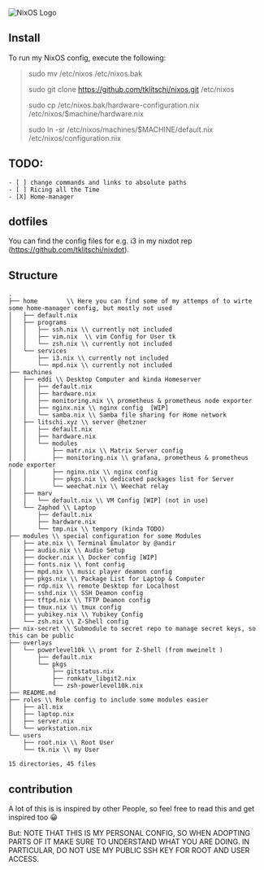 ![NixOS Logo](https://camo.githubusercontent.com/e18a77abf36b84656ddaa1e79fed706c9d3e8cfd/68747470733a2f2f6e69786f732e6f72672f6c6f676f2f6e69786f732d68697265732e706e67)

## Install 
To run my NixOS config, execute the following:

> sudo mv /etc/nixos /etc/nixos.bak
> 
> sudo git clone https://github.com/tklitschi/nixos.git /etc/nixos
> 
> sudo cp /etc/nixos.bak/hardware-configuration.nix /etc/nixos/$machine/hardware.nix
> 
> sudo ln -sr /etc/nixos/machines/$MACHINE/default.nix /etc/nixos/configuration.nix

## TODO:

    - [ ] change commands and links to absolute paths
    - [ ] Ricing all the Time
    - [X] Home-manager

## dotfiles
You can find the config files for e.g. i3 in my nixdot rep (https://github.com/tklitschi/nixdot).

## Structure
```
.
├── home        \\ Here you can find some of my attemps of to wirte some home-manager config, but mostly not used
│   ├── default.nix 
│   ├── programs
│   │   ├── ssh.nix \\ currently not included
│   │   ├── vim.nix  \\ vim Config for User tk
│   │   └── zsh.nix \\ currently not included
│   └── services
│       ├── i3.nix \\ currently not included
│       └── mpd.nix \\ currently not included
├── machines
│   ├── eddi \\ Desktop Computer and kinda Homeserver   
│   │   ├── default.nix
│   │   ├── hardware.nix
│   │   ├── monitoring.nix \\ prometheus & prometheus node exporter
│   │   ├── nginx.nix \\ nginx config  [WIP]
│   │   └── samba.nix \\ Samba file sharing for Home network
│   ├── litschi.xyz \\ server @hetzner
│   │   ├── default.nix
│   │   ├── hardware.nix
│   │   └── modules
│   │       ├── matr.nix \\ Matrix Server config
│   │       ├── monitoring.nix \\ grafana, prometheus & prometheus node exporter
│   │       ├── nginx.nix \\ nginx config
│   │       ├── pkgs.nix \\ dedicated packages list for Server
│   │       └── weechat.nix \\ Weechat relay
│   ├── marv
│   │   └── default.nix \\ VM Config [WIP] (not in use)
│   └── Zaphod \\ Laptop
│       ├── default.nix
│       ├── hardware.nix
│       └── tmp.nix \\ tempory (kinda TODO)
├── modules \\ special configuration for some Modules 
│   ├── ate.nix \\ Terminal Emulator by @andir
│   ├── audio.nix \\ Audio Setup
│   ├── docker.nix \\ Docker config [WIP]
│   ├── fonts.nix \\ font config    
│   ├── mpd.nix \\ music player deamon config
│   ├── pkgs.nix \\ Package List for Laptop & Computer
│   ├── rdp.nix \\ remote Desktop for Localhost
│   ├── sshd.nix \\ SSH Deamon config
│   ├── tftpd.nix \\ TFTP Deamon config
│   ├── tmux.nix \\ tmux config
│   ├── yubikey.nix \\ Yubikey Config
│   └── zsh.nix \\ Z-Shell config
├── nix-secret \\ Submodule to secret repo to manage secret keys, so this can be public
├── overlays
│   └── powerlevel10k \\ promt for Z-Shell (from mweinelt )
│       ├── default.nix
│       └── pkgs
│           ├── gitstatus.nix
│           ├── romkatv_libgit2.nix
│           └── zsh-powerlevel10k.nix
├── README.md 
├── roles \\ Role config to include some modules easier
│   ├── all.nix
│   ├── laptop.nix
│   ├── server.nix
│   └── workstation.nix
└── users
    ├── root.nix \\ Root User
    └── tk.nix \\ my User

15 directories, 45 files
```
## contribution 
A lot of this is is inspired by other People, so feel free to read this and get inspired too :grinning:	

But: NOTE THAT THIS IS MY PERSONAL CONFIG, SO WHEN ADOPTING PARTS OF IT MAKE SURE TO UNDERSTAND WHAT YOU ARE DOING. IN PARTICULAR, DO NOT USE MY PUBLIC SSH KEY FOR ROOT AND USER ACCESS.



